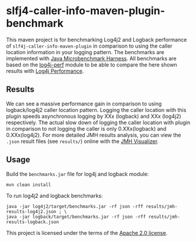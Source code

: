 # slfj4-caller-info-maven-plugin-benchmark
This maven project is for benchmarking Log4j2 and Logback performance of `slf4j-caller-info-maven-plugin` in comparison
to using the caller location information in your logging pattern. The benchmarks are implemented with [Java Microbenchmark
 Harness](https://github.com/openjdk/jmh). All benchmarks are based on the [log4j-perf](https://github.com/apache/logging-log4j2)
 module to be able to compare the here shown results with [Log4j Performance](https://logging.apache.org/log4j/2.x/performance.html).

## Results

We can see a massive performance gain in comparison to using logback/log4j2 caller location pattern. Logging the caller location
 with this plugin speeds asynchronous logging by XXx (logback) and XXx (log4j2) respectively. The actual slow down of logging
 the caller location with plugin in comparison to not logging the caller is only 0.XXx(logback) and 0.XXx(log4j2).
For more detailed JMH results analysis, you can view the `.json` result files (see `results/`) online with the [JMH Visualizer](https://jmh.morethan.io/).  

## Usage
Build the `benchmarks.jar` file for log4j and logback module:
```shell
mvn clean install
```
To run log4j2 and logback benchmarks:
```shell
java -jar log4j2/target/benchmarks.jar -rf json -rff results/jmh-results-log4j2.json ; \
java -jar logback/target/benchmarks.jar -rf json -rff results/jmh-results-logback.json
```

This project is licensed under the terms of the [Apache 2.0 license](https://www.apache.org/licenses/LICENSE-2.0.txt).